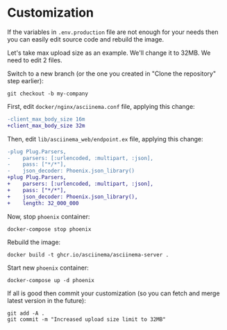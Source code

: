 # Customization

If the variables in `.env.production` file are not enough for your needs then
you can easily edit source code and rebuild the image.

Let's take max upload size as an example. We'll change it to 32MB. We need to
edit 2 files.

Switch to a new branch (or the one you created in "Clone the repository" step
earlier):

    git checkout -b my-company

First, edit `docker/nginx/asciinema.conf` file, applying this change:

```diff
-client_max_body_size 16m
+client_max_body_size 32m
```

Then, edit `lib/asciinema_web/endpoint.ex` file, applying this change:

```diff
-plug Plug.Parsers,
-    parsers: [:urlencoded, :multipart, :json],
-    pass: ["*/*"],
-    json_decoder: Phoenix.json_library()
+plug Plug.Parsers,
+    parsers: [:urlencoded, :multipart, :json],
+    pass: ["*/*"],
+    json_decoder: Phoenix.json_library(),
+    length: 32_000_000
```

Now, stop `phoenix` container:

    docker-compose stop phoenix

Rebuild the image:

    docker build -t ghcr.io/asciinema/asciinema-server .

Start new `phoenix` container:

    docker-compose up -d phoenix

If all is good then commit your customization (so you can fetch and merge latest
version in the future):

    git add -A .
    git commit -m "Increased upload size limit to 32MB"

